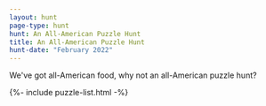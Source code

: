 ```yaml
---
layout: hunt
page-type: hunt
hunt: An All-American Puzzle Hunt
title: An All-American Puzzle Hunt
hunt-date: "February 2022"
---
```

<p class="puzzle-flavor">
We've got all-American food, why not an all-American puzzle hunt?
</p>

{%- include puzzle-list.html -%}